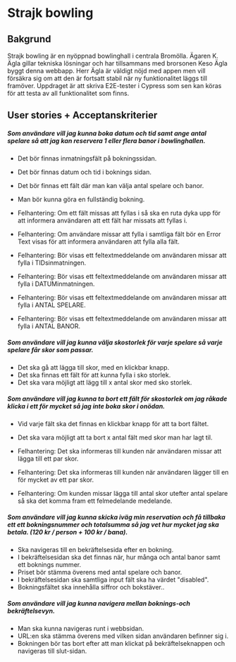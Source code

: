 # Strajk bowling

## Bakgrund

Strajk bowling är en nyöppnad bowlinghall i centrala Bromölla. Ägaren K. Ägla gillar tekniska lösningar och har tillsammans med brorsonen Keso Ägla byggt denna webbapp.
Herr Ägla är väldigt nöjd med appen men vill försäkra sig om att den är fortsatt stabil när ny funktionalitet läggs till framöver. Uppdraget är att skriva E2E-tester i Cypress som sen kan köras för att testa av all funktionalitet som finns.

## User stories + Acceptanskriterier

##### Som användare vill jag kunna boka datum och tid samt ange antal spelare så att jag kan reservera 1 eller flera banor i bowlinghallen.
 - Det bör finnas inmatningsfält på bokningssidan.
 - Det bör finnas datum och tid i boknings sidan. 
 - Det bör finnas ett fält där man kan välja antal spelare och banor.
 - Man bör kunna göra en fullständig bokning.

 - Felhantering: Om ett fält missas att fyllas i så ska en ruta dyka upp för att informera användaren att ett fält har missats att fyllas i.
 - Felhantering: Om användare missar att fylla i samtliga fält bör en Error Text visas för att informera användaren att fylla alla fält. 
 - Felhantering: Bör visas ett feltextmeddelande om användaren missar att fylla i TIDsinmatningen.
 - Felhantering: Bör visas ett feltextmeddelande om användaren missar att fylla i DATUMinmatningen. 
 - Felhantering: Bör visas ett feltextmeddelande om användaren missar att fylla i ANTAL SPELARE.
  - Felhantering: Bör visas ett feltextmeddelande om användaren missar att fylla i ANTAL BANOR.


##### Som användare vill jag kunna välja skostorlek för varje spelare så varje spelare får skor som passar.
 - Det ska gå att lägga till skor, med en klickbar knapp.
 - Det ska finnas ett fält för att kunna fylla i sko storlek.
 - Det ska vara möjligt att lägg till x antal skor med sko storlek.


##### Som användare vill jag kunna ta bort ett fält för skostorlek om jag råkade klicka i ett för mycket så jag inte boka skor i onödan.
 - Vid varje fält ska det finnas en klickbar knapp för att ta bort fältet.
 - Det ska vara möjligt att ta bort x antal fält med skor man har lagt til.

 - Felhantering: Det ska informeras till kunden när användaren missar att lägga till ett par skor.
 - Felhantering: Det ska informeras till kunden när användaren lägger till en för mycket av ett par skor.
 - Felhantering: Om kunden missar lägga till antal skor utefter antal spelare så ska det komma fram ett felmedelande medelande. 



##### Som användare vill jag kunna skicka iväg min reservation och få tillbaka ett ett bokningsnummer och totalsumma så jag vet hur mycket jag ska betala. (120 kr / person + 100 kr / bana).
 - Ska navigeras till en bekräftelsesida efter en bokning.
 - I bekräftelsesidan ska det finnas när, hur många och antal banor samt ett boknings nummer.
 - Priset bör stämma överens med antal spelare och banor.
 - I bekräftelsesidan ska samtliga input fält ska ha värdet "disabled".
 - Bokningsfältet ska innehålla siffror och bokstäver..



##### Som användare vill jag kunna navigera mellan boknings-och bekräftelsevyn.
 - Man ska kunna navigeras runt i webbsidan.
 - URL:en ska stämma överens med vilken sidan användaren befinner sig i.
 - Bokningen bör tas bort efter att man klickat på bekräftelseknappen och navigeras till slut-sidan.
